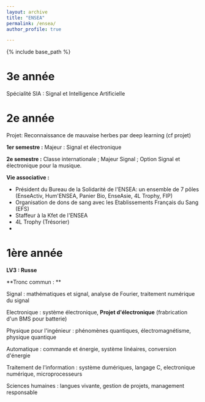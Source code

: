 ```yaml
---
layout: archive
title: "ENSEA"
permalink: /ensea/
author_profile: true

---
```


{% include base_path %}

3e année
===
Spécialité SIA : Signal et Intelligence Artificielle

2e année
===
Projet: Reconnaissance de mauvaise herbes par deep learning (cf projet)

**1er semestre :** 
Majeur : Signal et électronique

**2e semestre :**
Classe internationale ; Majeur Signal ; Option Signal et électronique pour la musique.

**Vie associative :** 
- Président du Bureau de la Solidarité de l'ENSEA: un ensemble de 7 pôles (EnseActiv, Hum'ENSEA, Panier Bio, EnseAsie, 4L Trophy, FIP)
- Organisation de dons de sang avec les Etablissements Français du Sang (EFS)
- Staffeur à la Kfet de l'ENSEA
- 4L Trophy (Trésorier)
-

1ère année
===
**LV3 : Russe**

**Tronc commun : **

Signal : mathématiques et signal, analyse de Fourier, traitement numérique du signal

Electronique : système électronique, **Projet d'électronique** (frabrication d'un BMS pour batterie)

Physique pour l'ingénieur : phénomènes quantiques, électromagnétisme, physique quantique

Automatique : commande et énergie, système linéaires, conversion d'énergie

Traitement de l'information : système dumériques, langage C, electronique numérique, microprocesseurs

Sciences humaines : langues vivante, gestion de projets, management responsable
